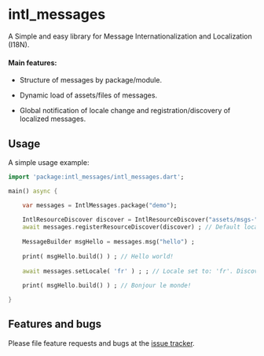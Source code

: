 # intl_messages

A Simple and easy library for Message Internationalization and Localization (I18N).

#### Main features:
 
- Structure of messages by package/module.

- Dynamic load of assets/files of messages.

- Global notification of locale change and registration/discovery of localized messages.

## Usage

A simple usage example:

```dart
import 'package:intl_messages/intl_messages.dart';

main() async {

    var messages = IntlMessages.package("demo");
    
    IntlResourceDiscover discover = IntlResourceDiscover("assets/msgs-", ".intl") ;
    await messages.registerResourceDiscover(discover) ; // Default locale: 'en'. Discovered: assets/msgs-en.intl
    
    MessageBuilder msgHello = messages.msg("hello") ;
    
    print( msgHello.build() ) ; // Hello world!
    
    await messages.setLocale( 'fr' ) ; ; // Locale set to: 'fr'. Discovered: assets/msgs-fr.intl
    
    print( msgHello.build() ) ; // Bonjour le monde!

}
```

## Features and bugs

Please file feature requests and bugs at the [issue tracker][tracker].

[tracker]: https://github.com/gmpassos/intl_messages/issues
